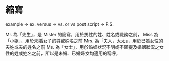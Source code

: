 # 縮寫 #
example => ex. 
versus => vs. or vs 
post script => P.S.

Mr. 為「先生」，是 Mister 的簡寫，用於男性的姓、姓名或職務之前，
Miss 為「小姐」，用於未婚女子的姓或姓名之前
Mrs. 為「夫人，太太」，用於已婚女性的夫姓或夫的姓名之前
Ms. 為「女士」，用於婚姻狀況不明或不願提及婚姻狀況之女性的姓或姓名之前，所以是未婚、已婚婦女均適用的稱呼，

